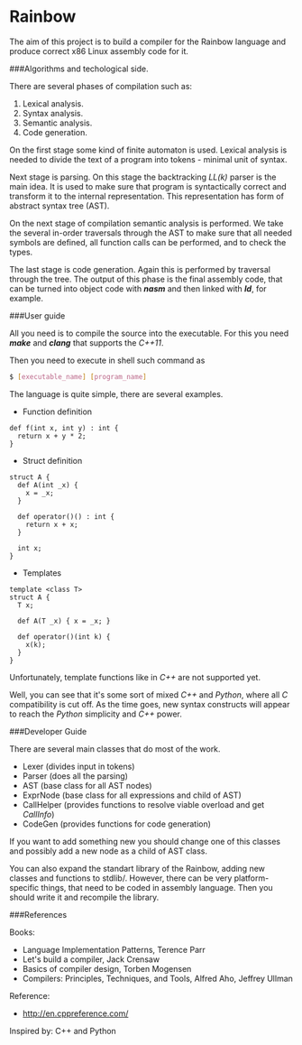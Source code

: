 Rainbow 
========

The aim of this project is to build a compiler for the Rainbow language and produce correct x86 Linux assembly code for it.

###Algorithms and techological side.

There are several phases of compilation such as:

1. Lexical analysis.
2. Syntax analysis.
3. Semantic analysis.
4. Code generation.

On the first stage some kind of finite automaton is used. Lexical analysis is needed to divide the text of a program into tokens - minimal unit of syntax.

Next stage is parsing. On this stage the backtracking *LL(k)* parser is the main idea.
It is used to make sure that program is syntactically correct and transform it to the internal representation.
This representation has form of abstract syntax tree (AST). 

On the next stage of compilation semantic analysis is performed. We take the several in-order traversals through the AST to make sure that all needed symbols are defined, all function calls can be performed, and to check the types.

The last stage is code generation. Again this is performed by traversal through the tree. The output of this phase is the final assembly code, that can be turned into object code with **_nasm_** and then linked with **_ld_**, for example.

###User guide

All you need is to compile the source into the executable. For this you need **_make_** and **_clang_** that supports the _C++11_.

Then you need to execute in shell such command as
```bash
$ [executable_name] [program_name]
```

The language is quite simple, there are several examples.

* Function definition

```
def f(int x, int y) : int {
  return x + y * 2;
}
```

* Struct definition

```
struct A {
  def A(int _x) {
    x = _x;
  }
  
  def operator()() : int {
    return x + x;
  }
  
  int x;
}
```
* Templates

```
template <class T>
struct A {
  T x;
  
  def A(T _x) { x = _x; }
  
  def operator()(int k) {
    x(k);
  }
}
```

Unfortunately, template functions like in _C++_ are not supported yet.


Well, you can see that it's some sort of mixed _C++_ and _Python_, where all _C_ compatibility is cut off. As the time goes, new syntax constructs will appear to reach the _Python_ simplicity and _C++_ power.


###Developer Guide
  
There are several main classes that do most of the work.
* Lexer (divides input in tokens)
* Parser (does all the parsing)
* AST (base class for all AST nodes)
* ExprNode (base class for all expressions and child of AST)
* CallHelper (provides functions to resolve viable overload and get _CallInfo_)
* CodeGen (provides functions for code generation)

If you want to add something new you should change one of this classes and possibly add a new node as a child of AST class.

You can also expand the standart library of the Rainbow, adding new classes and functions to stdlib/. 
However, there can be very platform-specific things, that need to be coded in assembly language. Then you should write it and recompile the library.


###References

Books:

* Language Implementation Patterns, Terence Parr
* Let's build a compiler, Jack Crensaw
* Basics of compiler design, Torben Mogensen
* Compilers: Principles, Techniques, and Tools, Alfred Aho, Jeffrey Ullman 

Reference:

* http://en.cppreference.com/

Inspired by:
  C++ and Python
